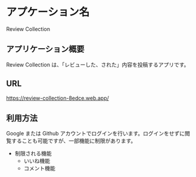 # アプケーション名

Review Collection

## アプリケーション概要

Review Collection は、「レビューした、された」内容を投稿するアプリです。

## URL

https://review-collection-8edce.web.app/

## 利用方法

Google または Github アカウントでログインを行います。ログインをせずに閲覧することも可能ですが、一部機能に制限があります。

- 制限される機能
  - いいね機能
  - コメント機能
